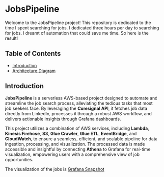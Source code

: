 # JobsPipeline

Welcome to the JobsPipeline project! This repository is dedicated to the time I spent searching for jobs. I dedicated three hours per day to searching for jobs. I dreamt of automation that could save me time. So here is the result!

## Table of Contents

- [Introduction](#introduction)
- [Architecture Diagram](#architecture)


## Introduction

**JobsPipeline** is a serverless AWS-based project designed to automate and streamline the job search process, alleviating the tedious tasks that most job seekers face. By leveraging the **Coresignal API**, it fetches job data directly from LinkedIn, processes it through a robust AWS workflow, and delivers actionable insights through Grafana dashboards.

This project utilizes a combination of AWS services, including **Lambda**, **Kinesis Firehose**, **S3**, **Glue Crawler**, **Glue ETL**, **EventBridge**, and **CloudWatch**, to ensure a seamless, efficient, and scalable pipeline for data ingestion, processing, and visualization. The processed data is made accessible and insightful by connecting **Athena** to Grafana for real-time visualization, empowering users with a comprehensive view of job opportunities.

The visualization of the jobs is [Grafana Snapshot
](https://hewjang.grafana.net/dashboard/snapshot/1k5c2vDDdjJRIiDJEmacaoPHsrc19i8Z)





